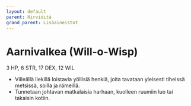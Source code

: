 ```yaml
---
layout: default
parent: Hirviöitä
grand_parent: Lisäaineistot
---
```


# Aarnivalkea (Will-o-Wisp)

3 HP, 6 STR, 17 DEX, 12 WIL

- Viileällä liekillä loistavia yöllisiä henkiä, joita tavataan yleisesti tiheissä metsissä, soilla ja rämeillä.
- Tunnetaan johtavan matkalaisia harhaan, kuolleen ruumiin luo tai takaisin kotiin.